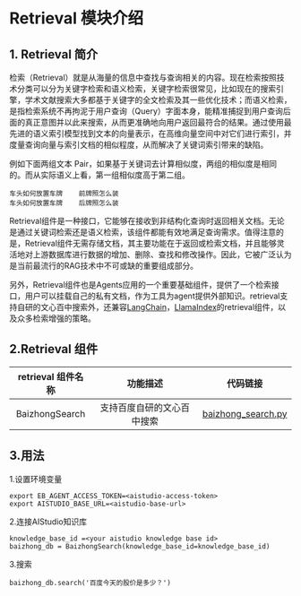 # Retrieval 模块介绍

## 1. Retrieval 简介

检索（Retrieval）就是从海量的信息中查找与查询相关的内容。现在检索按照技术分类可以分为关键字检索和语义检索，关键字检索很常见，比如现在的搜索引擎，学术文献搜索大多都基于关键字的全文检索及其一些优化技术；而语义检索，是指检索系统不再拘泥于用户查询（Query）字面本身，能精准捕捉到用户查询后面的真正意图并以此来搜索，从而更准确地向用户返回最符合的结果。通过使用最先进的语义索引模型找到文本的向量表示，在高维向量空间中对它们进行索引，并度量查询向量与索引文档的相似程度，从而解决了关键词索引带来的缺陷。

例如下面两组文本 Pair，如果基于关键词去计算相似度，两组的相似度是相同的。而从实际语义上看，第一组相似度高于第二组。

```
车头如何放置车牌    前牌照怎么装
车头如何放置车牌    后牌照怎么装
```

Retrieval组件是一种接口，它能够在接收到非结构化查询时返回相关文档。无论是通过关键词检索还是语义检索，该组件都能有效地满足查询需求。值得注意的是，Retrieval组件无需存储文档，其主要功能在于返回或检索文档，并且能够灵活地对上游数据库进行数据的增加、删除、查找和修改操作。因此，它被广泛认为是当前最流行的RAG技术中不可或缺的重要组成部分。

另外，Retrieval组件也是Agents应用的一个重要基础组件，提供了一个检索接口，用户可以挂载自己的私有文档，作为工具为agent提供外部知识。retrieval支持自研的文心百中搜索外，还兼容[LangChain](https://python.langchain.com/docs/modules/data_connection/)，[LlamaIndex](https://docs.llamaindex.ai/en/stable/getting_started/starter_example.html)的retrieval组件，以及众多检索增强的策略。

## 2.Retrieval 组件

| retrieval 组件名称 | 功能描述 | 代码链接
| :--: | :--: | :--: |
| BaizhongSearch| 支持百度自研的文心百中搜索| [baizhong_search.py](../package/erniebot_agent/retrieval.md#erniebot_agent.retrieval.BaizhongSearch) |


## 3.用法

1.设置环境变量

```
export EB_AGENT_ACCESS_TOKEN=<aistudio-access-token>
export AISTUDIO_BASE_URL=<aistudio-base-url>
```

2.连接AIStudio知识库

```
knowledge_base_id =<your aistudio knowledge base id>
baizhong_db = BaizhongSearch(knowledge_base_id=knowledge_base_id)
```

3.搜索

```
baizhong_db.search('百度今天的股价是多少？')
```